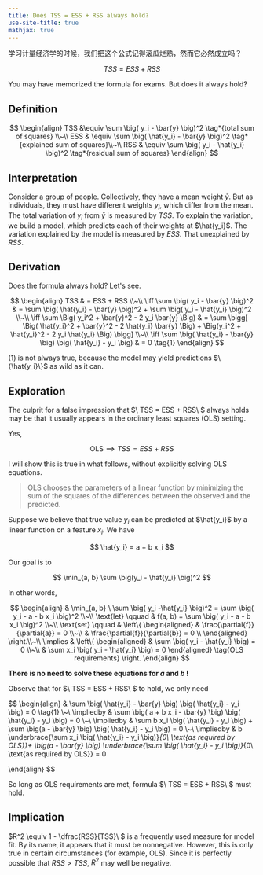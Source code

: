 ```yaml
---
title: Does TSS = ESS + RSS always hold?
use-site-title: true
mathjax: true
---
```


学习计量经济学的时候，我们把这个公式记得滚瓜烂熟，然而它必然成立吗？

$$
TSS = ESS + RSS
$$

You may have memorized the formula for exams. But does it always hold?

## Definition

$$
\begin{align}
    TSS &\equiv \sum \big( y_i - \bar{y} \big)^2 \tag*{total sum of squares} \\~\\
    ESS & \equiv \sum \big( \hat{y_i} - \bar{y} \big)^2 \tag*{explained sum of squares}\\~\\
    RSS & \equiv \sum \big( y_i - \hat{y_i} \big)^2 \tag*{residual sum of squares}
\end{align}
$$

## Interpretation

Consider a group of people. Collectively, they have a mean weight $\bar{y}$. But as individuals, they must have different weights $y_i$, which differ from the mean. The total variation of $y_i$ from $\bar{y}$ is measured by $TSS$. To explain the variation, we build a model, which predicts each of their weights at $\hat{y_i}$. The variation explained by the model is measured by $ESS$. That unexplained by $RSS$.

## Derivation

Does the formula always hold? Let's see.

$$
\begin{align}
    TSS & = ESS + RSS \\~\\
    \iff  \sum \big( y_i - \bar{y} \big)^2  & = \sum \big( \hat{y_i} - \bar{y} \big)^2 + \sum \big( y_i - \hat{y_i} \big)^2 \\~\\
    \iff  \sum \Big( y_i^2 + \bar{y}^2 - 2 y_i \bar{y} \Big)  & = 
            \sum \bigg[ \Big( \hat{y_i}^2 + \bar{y}^2 - 2 \hat{y_i} \bar{y} \Big)
            + \Big(y_i^2 + \hat{y_i}^2 - 2 y_i \hat{y_i} \Big) \bigg] \\~\\
    \iff \sum \big(  \hat{y_i} - \bar{y} \big) \big(  \hat{y_i} - y_i \big) & = 0 \tag{1}
\end{align}
$$

$(1)$ is not always true, because the model may yield predictions $\{\hat{y_i}\}$ as wild as it can.

## Exploration

The culprit for a false impression that $\ TSS = ESS + RSS\ $ always holds may be that it usually appears in the ordinary least squares (OLS) setting.

Yes, 

$$
\text{OLS} \implies TSS = ESS + RSS
$$

I will show this is true in what follows, without explicitly solving OLS equations.

> OLS chooses the parameters of a linear function by minimizing the sum of the squares of the differences between the observed and the predicted.

Suppose we believe that true value $y_i$ can be predicted at $\hat{y_i}$ by a linear function on a feature $x_i$. We have

$$
\hat{y_i} = a + b x_i
$$

Our goal is to

$$
\min_{a, b} \sum \big(y_i - \hat{y_i} \big)^2
$$

In other words,

$$
\begin{align}
    & \min_{a, b} \ \sum \big( y_i -\hat{y_i} \big)^2 =  \sum \big( y_i - a - b x_i \big)^2  \\~\\
    \text{let} \qquad & f(a, b) = \sum \big( y_i - a - b x_i \big)^2 \\~\\
    \text{set} \qquad &
    \left\{
        \begin{aligned}
            &  \frac{\partial{f}}{\partial{a}} = 0 \\~\\
            &  \frac{\partial{f}}{\partial{b}} = 0 \\
        \end{aligned}
    \right.\\~\\
    \implies & 
    \left\{
        \begin{aligned}
            & \sum \big( y_i - \hat{y_i} \big) = 0 \\~\\
            & \sum x_i \big( y_i - \hat{y_i} \big) = 0
        \end{aligned} \tag{OLS requirements}
    \right.
\end{align}
$$

**There is no need to solve these equations for $a​$ and $b​$ !**

Observe that for $\ TSS = ESS + RSS\ $ to hold, we only need

$$
\begin{align}
    & \sum \big(  \hat{y_i} - \bar{y} \big) \big(  \hat{y_i} - y_i \big) = 0 \tag{1} \\~\\
    \impliedby & \sum \big(  a + b x_i - \bar{y} \big) \big(  \hat{y_i} - y_i \big) = 0 \\~\\
    \impliedby & \sum b x_i \big(  \hat{y_i} - y_i \big) + \sum \big(a - \bar{y} \big) \big(  \hat{y_i} - y_i \big) = 0 \\~\\
    \impliedby & b \underbrace{\sum  x_i \big(  \hat{y_i} - y_i \big)}_{0\ \text{as required by OLS}}+ \big(a - \bar{y} \big) \underbrace{\sum \big(  \hat{y_i} - y_i \big)}_{0\ \text{as required by OLS}} = 0 

\end{align}
$$

So long as OLS requirements are met, formula $\ TSS = ESS + RSS\ $ must hold.

## Implication

$R^2 \equiv 1 - \dfrac{RSS}{TSS}\ $ is a frequently used measure for model fit. By its name, it appears that it must be nonnegative. However, this is only true in certain circumstances (for example, OLS). Since it is perfectly possible that $RSS > TSS$, $R^2$ may well be negative.